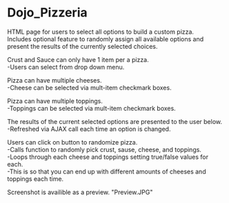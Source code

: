 # Dojo_Pizzeria
HTML page for users to select all options to build a custom pizza.  
Includes optional feature to randomly assign all available options and present the results of the currently selected choices.

Crust and Sauce can only have 1 item per a pizza.  
-Users can select from drop down menu.

Pizza can have multiple cheeses.  
-Cheese can be selected via mult-item checkmark boxes.

Pizza can have multiple toppings.  
-Toppings can be selected via mult-item checkmark boxes.

The results of the current selected options are presented to the user below.  
-Refreshed via AJAX call each time an option is changed. 

Users can click on button to randomize pizza.  
-Calls function to randomly pick crust, sause, cheese, and toppings.  
-Loops through each cheese and toppings setting true/false values for each.  
-This is so that you can end up with different amounts of cheeses and toppings each time. 

Screenshot is availible as a preview.  "Preview.JPG"
